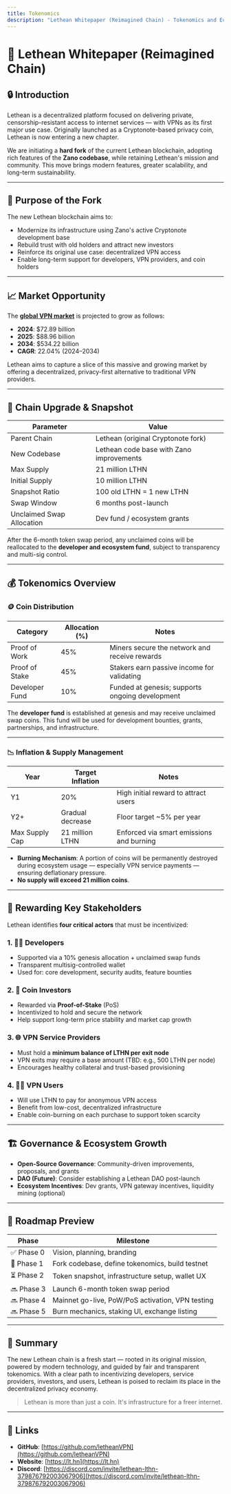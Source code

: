 ```yaml
---
title: Tokenomics
description: "Lethean Whitepaper (Reimagined Chain) - Tokenomics and Economic Model"
---
```


# 📄 Lethean Whitepaper (Reimagined Chain)

## 🔒 Introduction

Lethean is a decentralized platform focused on delivering private, censorship-resistant access to internet services — with VPNs as its first major use case. Originally launched as a Cryptonote-based privacy coin, Lethean is now entering a new chapter.

We are initiating a **hard fork** of the current Lethean blockchain, adopting rich features of the **Zano codebase**, while retaining Lethean's mission and community. This move brings modern features, greater scalability, and long-term sustainability.

---

## 🚀 Purpose of the Fork

The new Lethean blockchain aims to:

- Modernize its infrastructure using Zano's active Cryptonote development base
- Rebuild trust with old holders and attract new investors
- Reinforce its original use case: decentralized VPN access
- Enable long-term support for developers, VPN providers, and coin holders

---

## 📈 Market Opportunity

The **[global VPN market](https://www.precedenceresearch.com/virtual-private-network-market)** is projected to grow as follows:

- **2024**: $72.89 billion  
- **2025**: $88.96 billion  
- **2034**: $534.22 billion  
- **CAGR**: 22.04% (2024–2034)

Lethean aims to capture a slice of this massive and growing market by offering a decentralized, privacy-first alternative to traditional VPN providers.

---

## 🧬 Chain Upgrade & Snapshot

| Parameter                 | Value                                      |
|---------------------------|--------------------------------------------|
| Parent Chain              | Lethean (original Cryptonote fork)         |
| New Codebase              | Lethean code base with Zano improvements   |
| Max Supply                | 21 million LTHN                            |
| Initial Supply            | 10 million LTHN                            |
| Snapshot Ratio            | 100 old LTHN = 1 new LTHN                  |
| Swap Window               | 6 months post-launch                       |
| Unclaimed Swap Allocation | Dev fund / ecosystem grants                |

After the 6-month token swap period, any unclaimed coins will be reallocated to the **developer and ecosystem fund**, subject to transparency and multi-sig control.

---

## 💰 Tokenomics Overview

### 🪙 Coin Distribution

| Category          | Allocation (%) | Notes                                           |
|-------------------|----------------|-------------------------------------------------|
| Proof of Work     | 45%            | Miners secure the network and receive rewards   |
| Proof of Stake    | 45%            | Stakers earn passive income for validating      |
| Developer Fund    | 10%            | Funded at genesis; supports ongoing development |

The **developer fund** is established at genesis and may receive unclaimed swap coins. This fund will be used for development bounties, grants, partnerships, and infrastructure.

---

### 📉 Inflation & Supply Management

| Year           | Target Inflation | Notes                                             |
|----------------|------------------|---------------------------------------------------|
| Y1             | 20%              | High initial reward to attract users              |
| Y2+            | Gradual decrease | Floor target ~5% per year                         |
| Max Supply Cap | 21 million LTHN  | Enforced via smart emissions and burning          |

- **Burning Mechanism**: A portion of coins will be permanently destroyed during ecosystem usage — especially VPN service payments — ensuring deflationary pressure.
- **No supply will exceed 21 million coins**.

---

## 🧾 Rewarding Key Stakeholders

Lethean identifies **four critical actors** that must be incentivized:

### 1. 🧑‍💻 Developers
- Supported via a 10% genesis allocation + unclaimed swap funds
- Transparent multisig-controlled wallet
- Used for: core development, security audits, feature bounties

### 2. 💼 Coin Investors
- Rewarded via **Proof-of-Stake** (PoS)
- Incentivized to hold and secure the network
- Help support long-term price stability and market cap growth

### 3. 🌐 VPN Service Providers
- Must hold a **minimum balance of LTHN per exit node**
- VPN exits may require a base amount (TBD: e.g., 500 LTHN per node)
- Encourages healthy collateral and trust-based provisioning

### 4. 🧑‍💻 VPN Users
- Will use LTHN to pay for anonymous VPN access
- Benefit from low-cost, decentralized infrastructure
- Enable coin-burning on each purchase to support token scarcity

---

## 🏗️ Governance & Ecosystem Growth

- **Open-Source Governance**: Community-driven improvements, proposals, and grants
- **DAO (Future)**: Consider establishing a Lethean DAO post-launch
- **Ecosystem Incentives**: Dev grants, VPN gateway incentives, liquidity mining (optional)

---

## 📅 Roadmap Preview

| Phase            | Milestone                                         |
|------------------|---------------------------------------------------|
| ✅ Phase 0      | Vision, planning, branding                        |
| 🚧 Phase 1       | Fork codebase, define tokenomics, build testnet   |
| ⏳ Phase 2       | Token snapshot, infrastructure setup, wallet UX   |
| 🔜 Phase 3       | Launch 6-month token swap period                  |
| 🔜 Phase 4       | Mainnet go-live, PoW/PoS activation, VPN testing  |
| 🔜 Phase 5       | Burn mechanics, staking UI, exchange listing      |

---

## 🔐 Summary

The new Lethean chain is a fresh start — rooted in its original mission, powered by modern technology, and guided by fair and transparent tokenomics. With a clear path to incentivizing developers, service providers, investors, and users, Lethean is poised to reclaim its place in the decentralized privacy economy.

> Lethean is more than just a coin. It's infrastructure for a freer internet.

---

## 📎 Links

- **GitHub**: [https://github.com/letheanVPN](https://github.com/letheanVPN)  
- **Website**: [https://lt.hn](https://lt.hn)
- **Discord**: [https://discord.com/invite/lethean-lthn-379876792003067906](https://discord.com/invite/lethean-lthn-379876792003067906)